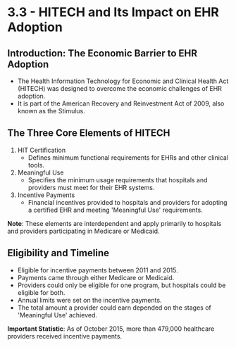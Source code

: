 # 3.3 - HITECH and Its Impact on EHR Adoption

## Introduction: The Economic Barrier to EHR Adoption
- The Health Information Technology for Economic and Clinical Health Act (HITECH) was designed to overcome the economic challenges of EHR adoption.
- It is part of the American Recovery and Reinvestment Act of 2009, also known as the Stimulus.

## The Three Core Elements of HITECH
1. HIT Certification
   - Defines minimum functional requirements for EHRs and other clinical tools.
2. Meaningful Use
   - Specifies the minimum usage requirements that hospitals and providers must meet for their EHR systems.
3. Incentive Payments
   - Financial incentives provided to hospitals and providers for adopting a certified EHR and meeting 'Meaningful Use' requirements.

**Note**: These elements are interdependent and apply primarily to hospitals and providers participating in Medicare or Medicaid.

## Eligibility and Timeline
- Eligible for incentive payments between 2011 and 2015.
- Payments came through either Medicare or Medicaid.
- Providers could only be eligible for one program, but hospitals could be eligible for both.
- Annual limits were set on the incentive payments.
- The total amount a provider could earn depended on the stages of 'Meaningful Use' achieved.

**Important Statistic**: As of October 2015, more than 479,000 healthcare providers received incentive payments.


